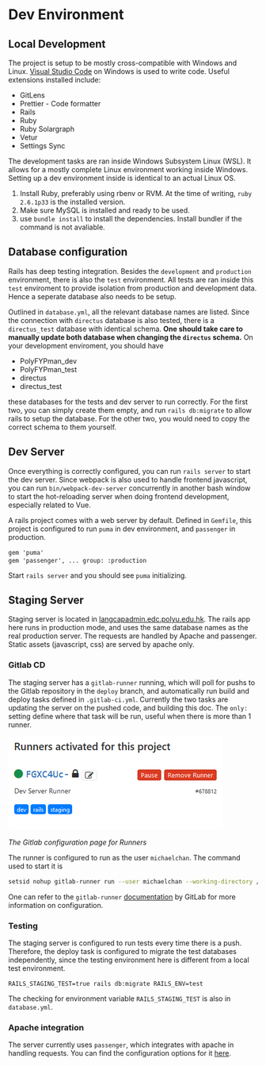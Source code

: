 # Dev Environment

## Local Development

The project is setup to be mostly cross-compatible with Windows and Linux. [Visual Studio Code](https://code.visualstudio.com/) on Windows is used to write code. Useful extensions installed include:
- GitLens
- Prettier - Code formatter
- Rails
- Ruby
- Ruby Solargraph
- Vetur
- Settings Sync

The development tasks are ran inside Windows Subsystem Linux (WSL). It allows for a mostly complete Linux environment working inside Windows. Setting up a dev environment inside is identical to an actual Linux OS.

1. Install Ruby, preferably using rbenv or RVM. At the time of writing, `ruby 2.6.1p33` is the installed version.
2. Make sure MySQL is installed and ready to be used.
3. use `bundle install` to install the dependencies. Install bundler if the command is not avaliable.

## Database configuration

Rails has deep testing integration. Besides the `development` and `production` environment, there is also the `test` environment. All tests are ran inside this `test` enviroment to provide isolation from production and development data. Hence a seperate database also needs to be setup.

Outlined in `database.yml`, all the relevant database names are listed. Since the connection with `directus` database is also tested, there is a `directus_test` database with identical schema. **One should take care to manually update both database when changing the `directus` schema.** On your development enviroment, you should have
- PolyFYPman_dev
- PolyFYPman_test
- directus
- directus_test

these databases for the tests and dev server to run correctly. For the first two, you can simply create them empty, and run `rails db:migrate` to allow rails to setup the database. For the other two, you would need to copy the correct schema to them yourself.

## Dev Server

Once everything is correctly configured, you can run `rails server` to start the dev server. Since webpack is also used to handle frontend javascript, you can run `bin/webpack-dev-server` concurrently in another bash window to start the hot-reloading server when doing frontend development, especially related to Vue.

A rails project comes with a web server by default. Defined in `Gemfile`, this project is configured to run `puma` in dev environment, and `passenger` in production.
```
gem 'puma'
gem 'passenger', ... group: :production
```

Start `rails server` and you should see `puma` initializing.

## Staging Server

Staging server is located in [langcapadmin.edc.polyu.edu.hk](https://langcapadmin.edc.polyu.edu.hk/). The rails app here runs in production mode, and uses the same database names as the real production server. The requests are handled by Apache and passenger. Static assets (javascript, css) are served by apache only.

### Gitlab CD

The staging server has a `gitlab-runner` running, which will poll for pushs to the Gitlab repository in the `deploy` branch, and automatically run build and deploy tasks defined in `.gitlab-ci.yml`. Currently the two tasks are updating the server on the pushed code, and building this doc. The `only:` setting define where that task will be run, useful when there is more than 1 runner. 

![Runner Status Page](./Screenshot_2019-08-25Gitlabrunner.png)

*The Gitlab configuration page for Runners*

The runner is configured to run as the user `michaelchan`. The command used to start it is

```bash
setsid nohup gitlab-runner run --user michaelchan --working-directory /home/michaelchan/PolyFYPman/ > /dev/null 2>&1 &
```

One can refer to the `gitlab-runner` [documentation](https://docs.gitlab.com/runner/executors/shell.html) by GitLab for more information on configuration.

### Testing

The staging server is configured to run tests every time there is a push. Therefore, the deploy task is configured to migrate the test databases independently, since the testing environment here is different from a local test environment.
```
RAILS_STAGING_TEST=true rails db:migrate RAILS_ENV=test
```
The checking for environment variable `RAILS_STAGING_TEST` is also in `database.yml`.

### Apache integration

The server currently uses `passenger`, which integrates with apache in handling requests. You can find the configuration options for it [here](https://www.phusionpassenger.com/library/install/apache/install/oss/rubygems_rvm/).
